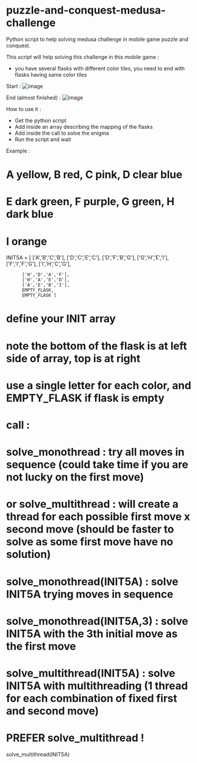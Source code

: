# puzzle-and-conquest-medusa-challenge
Python script to help solving medusa challenge in mobile game puzzle and conquest.

This script will help solving this challenge in this mobile game : 
 - you have several flasks with different color tiles, you need to end with flasks having same color tiles

Start :
![image](https://github.com/OlivierGaland/puzzle-and-conquest-medusa-challenge/assets/26048157/465dc112-4765-4814-8157-7fac95cf67bf)

End (almost finished) :
![image](https://github.com/OlivierGaland/puzzle-and-conquest-medusa-challenge/assets/26048157/c4c1e854-7d73-4bfd-a1f9-ec73446c0c9f)

How to use it :
- Get the python script
- Add inside an array describing the mapping of the flasks
- Add inside the call to solve the enigma
- Run the script and wait

Example :

# A yellow, B red, C pink, D clear blue
# E dark green, F purple, G green, H dark blue
# I orange

INIT5A = [ ['A','B','C','B'],
          ['D','C','E','C'],
          ['D','F','B','G'],
          ['G','H','E','I'],
          ['F','I','F','G'],
          ['I','H','C','G'], 

          ['H','D','A','F'], 
          ['H','A','E','D'],
          ['A','E','B','I'],
          EMPTY_FLASK,
          EMPTY_FLASK ]

#   define your INIT array 
#      note the bottom of the flask is at left side of array, top is at right 
#      use a single letter for each color, and EMPTY_FLASK if flask is empty
#
#   call :
#           solve_monothread   : try all moves in sequence (could take time if you are not lucky on the first move)
#        or solve_multithread  : will create a thread for each possible first move x second move (should be faster to solve as some first move have no solution)
#
#     solve_monothread(INIT5A)   : solve INIT5A trying moves in sequence
#     solve_monothread(INIT5A,3) : solve INIT5A with the 3th initial move as the first move
#     solve_multithread(INIT5A)  : solve INIT5A with multithreading (1 thread for each combination of fixed first and second move)
#
#   PREFER solve_multithread !

solve_multithread(INIT5A)
